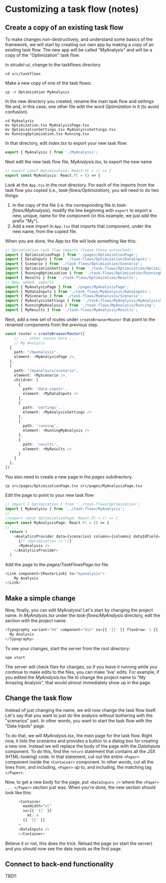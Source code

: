 # Customizing a task flow (notes)

## Create a copy of an existing task flow

To make changes non-destructively, and understand some basics of the framework, we will start by creating our own app by making a copy of an existing task flow. 
The new app will be called "MyAnalysis" and will be a copy of the "Optimization" task flow.

In _strudel-ui_, change to the taskflows directory
```
cd src/taskflows
```

Make a new copy of one of the task flows:
```
cp -r Optimization MyAnalysis
```

In the new directory you created, rename the main task flow and settings file and, in this case, one other file with the word _Optimization_ in it (to avoid confusion).
```
cd MyAnalysis
mv Optimization.tsx MyAnalysisPage.tsx
mv OptimizationSettings.tsx MyAnalysisSettings.tsx
mv RunningOptimization.tsx Running.tsx
```

In that directory, edit _index.tsx_ to export your new task flow:
```typescript jsx
export { MyAnalysis } from './MyAnalysis';
```

Next edit the new task flow file, _MyAnalysis.tsx_, to export the new name

```typescript jsx
// export const Optimization: React.FC = () => {
export const MyAnalysis: React.FC = () => {
```

Look at the `App.tsx` in the root directory.
For each of the imports from the task flow you
copied (i.e., _task-flows/Optimization_), you will need
to do two things:
1) In the copy of the file (i.e. the corresponding file in _task-flows/MyAnalysis_), modify the line beginning with `export` to export a new, unique, name for the component (in this example, we just add the prefix "My").
2) Add a new import in `App.tsx` that imports that component, under the new name, from the copied file.

When you are done, the _App.tsx_ file will look something like this:
```typescript
// Optimization task-flow imports (leave these untouched):
import { OptimizationPage } from './pages/OptimizationPage';
import { DataInputs } from './task-flows/Optimization/DataInputs';
import { Scenario } from './task-flows/Optimization/Scenario';
import { OptimizationSettings } from './task-flows/Optimization/OptimizationSettings';
import { RunningOptimization } from './task-flows/Optimization/RunningOptimization';
import { Results } from './task-flows/Optimization/Results';
// New, added, imports
import { MyAnalysisPage } from './pages/MyAnalysisPage';
import { MyDataInputs } from './task-flows/MyAnalysis/DataInputs';
import { MyScenario } from './task-flows/MyAnalysis/Scenario';
import { MyAnalysisSettings } from './task-flows/MyAnalysis/MyAnalysisSettings';
import { RunningMyAnalysis } from './task-flows/MyAnalysis/Running';
import { MyResults } from './task-flows/MyAnalysis/Results';
```

Next, add a new set of routes under `createBrowserRouter` that
point to the renamed components from the previous step.
```typescript jsx
const router = createBrowserRouter([
    // ... other routes here ...
    // My Analysis
  {
    path: "/myanalysis",
    element: <MyAnalysisPage />,
  },
  {
    path: "/myanalysis/scenario",
    element: <MyScenario />,
    children: [
      {
        path: 'data-inputs',
        element: <MyDataInputs />
      },
      {
        path: 'settings',
        element: <MyAnalysisSettings />
      },
      {
        path: 'running',
        element: <RunningMyAnalysis />
      },
      {
        path: 'results',
        element: <MyResults />
      }
    ]
  },
])
```

You also need to create a new page in the _pages_ subdirectory.
```shell
cp src/pages/OptimizationPage.tsx src/pages/MyAnalysisPage.tsx
```

Edit the page to point to your new task flow
```typescript jsx
// import { Optimization } from '../task-flows/Optimization';
import { MyAnalysis } from '../task-flows/MyAnalysis';
// ...
//export const OptimizationPage: React.FC = () => {
export const MyAnalysisPage: React.FC = () => {
// ...
  return (
    <AnalyticsProvider data={scenarios} columns={columns} dataIdField='Proteome_ID'> 
      {/* <Optimization /> */}
      <MyAnalysis />
    </AnalyticsProvider>
  )
```

Add the page to the _pages/TaskFlowsPage.tsx_ file.
```typescript jsx
<Link component={RouterLink} to="myanalysis">
    My Analysis
</Link>
```

## Make a simple change

Now, finally, you can edit MyAnalysis!
Let's start by changing the project name.
In _MyAnalysis.tsx_ under the _task-flows/MyAnalysis_ directory, edit
the section with the project name.
```typescript jsx
<Typography variant="h6" component="div" sx={{ '{{' }} flexGrow: 1 {{ '}}' }}>
  My Analysis
</Typography>
```

To see your changes, start the server from the root directory:
```shell
npm start
```

The server will check files for changes, so if you leave it running while you continue to make  edits to the files, you can make 'live' edits. For example, if you edited the _MyAnalysis.tsx_ file to change  the project name to "My Amazing Analysis", that would almost immediately show up in the page.

## Change the task flow

Instead of just changing the name, we will now change the task flow itself.
Let's say that you want to just do the analysis without bothering with the "scenarios" part.
In other words, you want to start the task flow with the "Data Inputs" page.

To do that, we will _MyAnalysis.tsx_, the main page for the task flow.
Right now, it lists the scenarios and provides a button to a dialog box for creating a new one.
Instead we will replace the body of the page with the _DataInputs_ component.
To do this, find the `return` statement that contains all the JSX (HTML-looking) code.
In that statement, cut out the entire `<Paper>` component inside the `<Container>` component. In other words, cut all the lines from, and including, `<Paper>` up to, and including, the matching tag `</Paper>`.

Now, to get a new body for the page, put `<DataInputs />` where the `<Paper> ... </Paper>` section just was. When you're done, the new section should look like this:
```typescript jsx
      <Container 
        maxWidth="xl"
        sx={{ '{{' }}
          mt: 4
        {{ '}}' }}
      >
      <DataInputs />
      </Container>
```

Believe it or not, this does the trick. Reload the page (or start the server) and you should now see the data inputs as the first page.

## Connect to back-end functionality

TBD!!